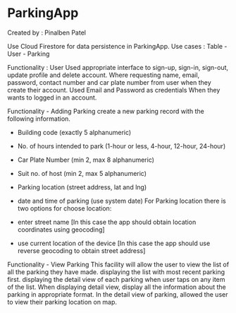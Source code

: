 # ParkingApp
Created by : Pinalben Patel

Use Cloud Firestore for data persistence in ParkingApp.
Use cases : Table - User
                  - Parking
                  
Functionality : User 
Used appropriate interface to sign-up, sign-in, sign-out,
update profile and delete account. Where requesting name, email, password, contact number and car plate number from user when they create their account.
Used Email and Password as credentials When they wants to logged in an account.

Functionality - Adding Parking
 create a new parking record with the following information.
- Building code (exactly 5 alphanumeric)
- No. of hours intended to park (1-hour or less, 4-hour, 12-hour, 24-hour)
- Car Plate Number (min 2, max 8 alphanumeric)
- Suit no. of host (min 2, max 5 alphanumeric)
- Parking location (street address, lat and lng)
- date and time of parking (use system date)
For Parking location there is two options for choose location:

- enter street name [In this case the app should obtain location coordinates using geocoding]
- use current location of the device [In this case the app should use reverse geocoding to obtain
street address]

Functionality - View Parking
This facility will allow the user to view the list of all the parking they have made. displaying the list with most recent parking first.
displaying the detail view of each parking when user taps on any item of the list. When displaying detail view, display all the information about the parking in appropriate format. In the detail view of parking, 
allowed the user to view their parking location on map.
